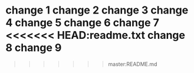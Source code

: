 change 1
change 2
change 3
change 4
change 5
change 6
change 7
<<<<<<< HEAD:readme.txt
change 8
change 9
=======
>>>>>>> master:README.md
